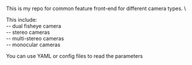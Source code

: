 This is my repo for common feature front-end for different camera types. \
  
This include:  
-- dual fisheye camera  
-- stereo cameras  
-- multi-stereo cameras  
-- monocular cameras  

You can use YAML or config files to read the parameters 
